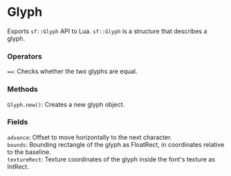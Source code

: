 # Glyph
Exports `sf::Glyph` API to Lua. `sf::Glyph` is a structure that describes a glyph.  

### Operators
`==`: Checks whether the two glyphs are equal.  

### Methods
`Glyph.new()`: Creates a new glyph object.  

### Fields
`advance`: Offset to move horizontally to the next character.  
`bounds`: Bounding rectangle of the glyph as FloatRect, in coordinates relative to the baseline.  
`textureRect`: Texture coordinates of the glyph inside the font's texture as IntRect.